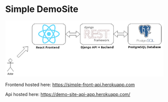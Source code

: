 # Simple DemoSite
![layout image](/layout.png)

Frontend hosted here: https://simple-front-api.herokuapp.com

Api hosted here: https://demo-site-api-app.herokuapp.com/
